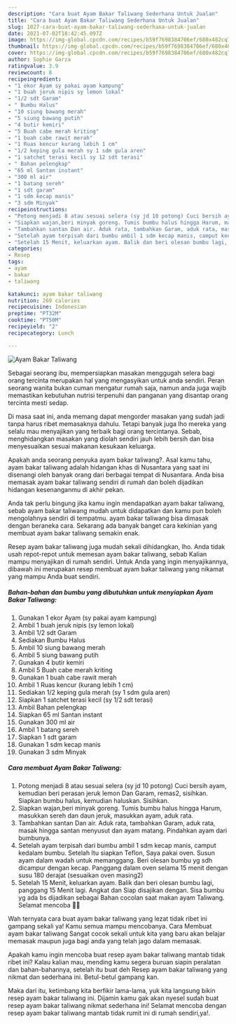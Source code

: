 ```yaml
---
description: "Cara buat Ayam Bakar Taliwang Sederhana Untuk Jualan"
title: "Cara buat Ayam Bakar Taliwang Sederhana Untuk Jualan"
slug: 1027-cara-buat-ayam-bakar-taliwang-sederhana-untuk-jualan
date: 2021-07-02T18:42:45.097Z
image: https://img-global.cpcdn.com/recipes/b59f7698384706ef/680x482cq70/ayam-bakar-taliwang-foto-resep-utama.jpg
thumbnail: https://img-global.cpcdn.com/recipes/b59f7698384706ef/680x482cq70/ayam-bakar-taliwang-foto-resep-utama.jpg
cover: https://img-global.cpcdn.com/recipes/b59f7698384706ef/680x482cq70/ayam-bakar-taliwang-foto-resep-utama.jpg
author: Sophie Garza
ratingvalue: 3.9
reviewcount: 8
recipeingredient:
- "1 ekor Ayam sy pakai ayam kampung"
- "1 buah jeruk nipis sy lemon lokal"
- "1/2 sdt Garam"
- " Bumbu Halus"
- "10 siung bawang merah"
- "5 siung bawang putih"
- "4 butir kemiri"
- "5 Buah cabe merah kriting"
- "1 buah cabe rawit merah"
- "1 Ruas kencur kurang lebih 1 cm"
- "1/2 keping gula merah sy 1 sdm gula aren"
- "1 satchet terasi kecil sy 12 sdt terasi"
- " Bahan pelengkap"
- "65 ml Santan instant"
- "300 ml air"
- "1 batang sereh"
- "1 sdt garam"
- "1 sdm kecap manis"
- "3 sdm Minyak"
recipeinstructions:
- "Potong menjadi 8 atau sesuai selera (sy jd 10 potong) Cuci bersih ayam, kemudian beri perasan jeruk lemon Dan Garam, remas2, sisihkan. Siapkan bumbu halus, kemudian haluskan. Sisihkan."
- "Siapkan wajan,beri minyak goreng. Tumis bumbu halus hingga Harum, masukkan sereh dan daun jeruk, masukkan ayam, aduk rata."
- "Tambahkan santan Dan air. Aduk rata, tambahkan Garam, aduk rata, masak hingga santan menyusut dan ayam matang. Pindahkan ayam dari bumbunya."
- "Setelah ayam terpisah dari bumbu ambil 1 sdm kecap manis, camput kedalam bumbu. Setelah Itu siapkan Teflon, Saya pakai oven. Susun ayam dalam wadah untuk memanggang. Beri olesan bumbu yg sdh dicampur dengan kecap. Panggang dalam oven selama 15 menit dengan susu 180 derajat (sesuaikan oven masing2)"
- "Setelah 15 Menit, keluarkan ayam. Balik dan beri olesan bumbu lagi, panggang 15 Menit lagi. Angkat dan Siap disajikan dengan. Sisa bumbu yg ada bs dijadikan sebagai Bahan cocolan saat makan ayam Taliwang. Selamat mencoba 🙏😉"
categories:
- Resep
tags:
- ayam
- bakar
- taliwang

katakunci: ayam bakar taliwang 
nutrition: 269 calories
recipecuisine: Indonesian
preptime: "PT32M"
cooktime: "PT50M"
recipeyield: "2"
recipecategory: Lunch

---
```



![Ayam Bakar Taliwang](https://img-global.cpcdn.com/recipes/b59f7698384706ef/680x482cq70/ayam-bakar-taliwang-foto-resep-utama.jpg)

Sebagai seorang ibu, mempersiapkan masakan menggugah selera bagi orang tercinta merupakan hal yang mengasyikan untuk anda sendiri. Peran seorang  wanita bukan cuman mengatur rumah saja, namun anda juga wajib memastikan kebutuhan nutrisi terpenuhi dan panganan yang disantap orang tercinta mesti sedap.

Di masa  saat ini, anda memang dapat mengorder masakan yang sudah jadi tanpa harus ribet memasaknya dahulu. Tetapi banyak juga lho mereka yang selalu mau menyajikan yang terbaik bagi orang tercintanya. Sebab, menghidangkan masakan yang diolah sendiri jauh lebih bersih dan bisa menyesuaikan sesuai makanan kesukaan keluarga. 



Apakah anda seorang penyuka ayam bakar taliwang?. Asal kamu tahu, ayam bakar taliwang adalah hidangan khas di Nusantara yang saat ini disenangi oleh banyak orang dari berbagai tempat di Nusantara. Anda bisa memasak ayam bakar taliwang sendiri di rumah dan boleh dijadikan hidangan kesenanganmu di akhir pekan.

Anda tak perlu bingung jika kamu ingin mendapatkan ayam bakar taliwang, sebab ayam bakar taliwang mudah untuk didapatkan dan kamu pun boleh mengolahnya sendiri di tempatmu. ayam bakar taliwang bisa dimasak dengan beraneka cara. Sekarang ada banyak banget cara kekinian yang membuat ayam bakar taliwang semakin enak.

Resep ayam bakar taliwang juga mudah sekali dihidangkan, lho. Anda tidak usah repot-repot untuk memesan ayam bakar taliwang, sebab Kalian mampu menyajikan di rumah sendiri. Untuk Anda yang ingin menyajikannya, dibawah ini merupakan resep membuat ayam bakar taliwang yang nikamat yang mampu Anda buat sendiri.

<!--inarticleads1-->

##### Bahan-bahan dan bumbu yang dibutuhkan untuk menyiapkan Ayam Bakar Taliwang:

1. Gunakan 1 ekor Ayam (sy pakai ayam kampung)
1. Ambil 1 buah jeruk nipis (sy lemon lokal)
1. Ambil 1/2 sdt Garam
1. Sediakan  Bumbu Halus
1. Ambil 10 siung bawang merah
1. Ambil 5 siung bawang putih
1. Gunakan 4 butir kemiri
1. Ambil 5 Buah cabe merah kriting
1. Gunakan 1 buah cabe rawit merah
1. Ambil 1 Ruas kencur (kurang lebih 1 cm)
1. Sediakan 1/2 keping gula merah (sy 1 sdm gula aren)
1. Siapkan 1 satchet terasi kecil (sy 1/2 sdt terasi)
1. Ambil  Bahan pelengkap
1. Siapkan 65 ml Santan instant
1. Gunakan 300 ml air
1. Ambil 1 batang sereh
1. Siapkan 1 sdt garam
1. Gunakan 1 sdm kecap manis
1. Gunakan 3 sdm Minyak




<!--inarticleads2-->

##### Cara membuat Ayam Bakar Taliwang:

1. Potong menjadi 8 atau sesuai selera (sy jd 10 potong) Cuci bersih ayam, kemudian beri perasan jeruk lemon Dan Garam, remas2, sisihkan. Siapkan bumbu halus, kemudian haluskan. Sisihkan.
1. Siapkan wajan,beri minyak goreng. Tumis bumbu halus hingga Harum, masukkan sereh dan daun jeruk, masukkan ayam, aduk rata.
1. Tambahkan santan Dan air. Aduk rata, tambahkan Garam, aduk rata, masak hingga santan menyusut dan ayam matang. Pindahkan ayam dari bumbunya.
1. Setelah ayam terpisah dari bumbu ambil 1 sdm kecap manis, camput kedalam bumbu. Setelah Itu siapkan Teflon, Saya pakai oven. Susun ayam dalam wadah untuk memanggang. Beri olesan bumbu yg sdh dicampur dengan kecap. Panggang dalam oven selama 15 menit dengan susu 180 derajat (sesuaikan oven masing2)
1. Setelah 15 Menit, keluarkan ayam. Balik dan beri olesan bumbu lagi, panggang 15 Menit lagi. Angkat dan Siap disajikan dengan. Sisa bumbu yg ada bs dijadikan sebagai Bahan cocolan saat makan ayam Taliwang. Selamat mencoba 🙏😉




Wah ternyata cara buat ayam bakar taliwang yang lezat tidak ribet ini gampang sekali ya! Kamu semua mampu mencobanya. Cara Membuat ayam bakar taliwang Sangat cocok sekali untuk kita yang baru akan belajar memasak maupun juga bagi anda yang telah jago dalam memasak.

Apakah kamu ingin mencoba buat resep ayam bakar taliwang mantab tidak ribet ini? Kalau kalian mau, mending kamu segera buruan siapin peralatan dan bahan-bahannya, setelah itu buat deh Resep ayam bakar taliwang yang nikmat dan sederhana ini. Betul-betul gampang kan. 

Maka dari itu, ketimbang kita berfikir lama-lama, yuk kita langsung bikin resep ayam bakar taliwang ini. Dijamin kamu gak akan nyesel sudah buat resep ayam bakar taliwang nikmat sederhana ini! Selamat mencoba dengan resep ayam bakar taliwang mantab tidak rumit ini di rumah sendiri,ya!.

